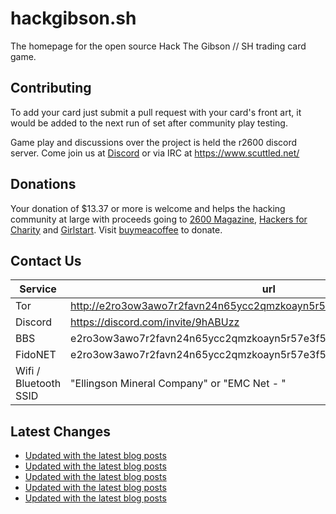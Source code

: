 # hackgibson.sh
The homepage for the open source Hack The Gibson // SH trading card game.


## Contributing

To add your card just submit a pull request with your card's front art, it would be added to the next run of set after community play testing.

Game play and discussions over the project is held the r2600 discord server. Come join us at [Discord](https://discord.com/invite/9hABUzz) or via IRC at https://www.scuttled.net/


## Donations

Your donation of $13.37 or more is welcome and helps the hacking community at large with proceeds going to [2600 Magazine](https://2600.com/), [Hackers for Charity](https://hackersforcharity.org) and [Girlstart](https://girlstart.org).  Visit [buymeacoffee](https://www.buymeacoffee.com/hackgibson.sh) to donate.


## Contact Us

Service | url
-|-
Tor | http://e2ro3ow3awo7r2favn24n65ycc2qmzkoayn5r57e3f56nvjwdcgg32ad.onion
Discord | https://discord.com/invite/9hABUzz
BBS | e2ro3ow3awo7r2favn24n65ycc2qmzkoayn5r57e3f56nvjwdcgg32ad.onion:23
FidoNET | e2ro3ow3awo7r2favn24n65ycc2qmzkoayn5r57e3f56nvjwdcgg32ad.onion:24554
Wifi / Bluetooth SSID | "Ellingson Mineral Company" or "EMC Net - <fidonet address>"

## Latest Changes
<!-- BLOG-POST-LIST:START -->
- [Updated with the latest blog posts](https://github.com/DFW2600/hackgibson.sh/commit/f8e34e4450a0110a7bbd478c662b90647aa5c582)
- [Updated with the latest blog posts](https://github.com/DFW2600/hackgibson.sh/commit/6471a25ebb070dac954cc90c6ace312c0ca98a7c)
- [Updated with the latest blog posts](https://github.com/DFW2600/hackgibson.sh/commit/dd523f6d6f05dccfc1a2f500182c2a8a9ad25fb3)
- [Updated with the latest blog posts](https://github.com/DFW2600/hackgibson.sh/commit/57e6aba436f84535147d8944dfc1da0db16c13b9)
- [Updated with the latest blog posts](https://github.com/DFW2600/hackgibson.sh/commit/2cef936cc9722d8d2a90fac9862f7cc3e4f71426)
<!-- BLOG-POST-LIST:END -->
